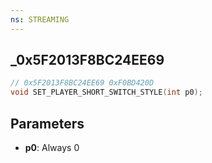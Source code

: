 ```yaml
---
ns: STREAMING
---
```

## _0x5F2013F8BC24EE69

```c
// 0x5F2013F8BC24EE69 0xF0BD420D
void SET_PLAYER_SHORT_SWITCH_STYLE(int p0);
```

## Parameters
* **p0**: Always 0

